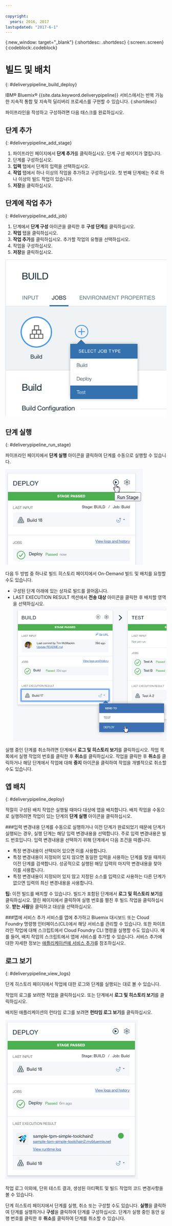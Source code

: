 ```yaml
---

copyright:
  years: 2016, 2017
lastupdated: "2017-6-1"
---
```

<!-- Copyright info at top of file: REQUIRED
    The copyright info is YAML content that must occur at the top of the MD file, before attributes are listed.
    It must be surrounded by 3 dashes.
    The value "years" can contain just one year or a two years separated by a comma. (years: 2014, 2016)
    Indentation as per the previous template must be preserved.
-->

{:new_window: target="_blank"}
{:shortdesc: .shortdesc}
{:screen:.screen}
{:codeblock:.codeblock}

# 빌드 및 배치
{: #deliverypipeline_build_deploy}

IBM&reg; Bluemix&reg; {{site.data.keyword.deliverypipeline}} 서비스에서는 반복 가능한 지속적 통합 및 지속적 딜리버리 프로세스를 구현할 수 있습니다.
{:shortdesc}

파이프라인을 작성하고 구성하려면 다음 태스크를 완료하십시오. 

## 단계 추가
{: #deliverypipeline_add_stage}

1. 파이프라인 페이지에서 **단계 추가**를 클릭하십시오. 단계 구성 페이지가 열립니다.
2. 단계를 구성하십시오. 
  1. **입력** 탭에서 단계의 입력을 선택하십시오.
  2. **작업** 탭에서 하나 이상의 작업을 추가하고 구성하십시오. 첫 번째 단계에는 주로 하나 이상의 빌드 작업이 있습니다.
3. **저장**을 클릭하십시오.

## 단계에 작업 추가
{: #deliverypipeline_add_job}

1. 단계에서 **단계 구성** 아이콘을 클릭한 후 **구성 단계**를 클릭하십시오. 
2. **작업** 탭을 클릭하십시오.
3. **작업 추가**를 클릭하십시오. 추가할 작업의 유형을 선택하십시오.
4. 작업을 구성하십시오.
5. **저장**을 클릭하십시오.

![단계에 작업 추가](images/AddJob2.png)

## 단계 실행
{: #deliverypipeline_run_stage}

파이프라인 페이지에서 **단계 실행** 아이콘을 클릭하여 단계를 수동으로 실행할 수 있습니다.

![단계의 단계 실행 아이콘 클릭](images/RunStage.png)

다음 두 방법 중 하나로 빌드 히스토리 페이지에서 On-Demand 빌드 및 배치를 요청할 수도 있습니다.
* 구성된 단계 아래에 있는 상자로 빌드를 끌어옵니다.
* LAST EXECUTION RESULT 섹션에서 **전송 대상** 아이콘을 클릭한 후 배치할 영역을 선택하십시오.
  ![이 빌드가 있는 단계 실행 아이콘](images/deploy_to.png)

실행 중인 단계를 취소하려면 단계에서 **로그 및 히스토리 보기**를 클릭하십시오. 작업 목록에서 실행 작업의 번호를 클릭한 후 **취소**를 클릭하십시오. 작업을 클릭한 후 **취소**를 클릭하거나 해당 단계에서 작업에 대해 **중지** 아이콘을 클릭하여 작업을 개별적으로 취소할 수도 있습니다.

## 앱 배치
{: #deliverypipeline_deploy}

적절히 구성된 배치 작업은 실행될 때마다 대상에 앱을 배치합니다. 배치 작업을 수동으로 실행하려면 작업이 있는 단계의 **단계 실행** 아이콘을 클릭하십시오.

###입력 변경내용
단계를 수동으로 실행하거나 이전 단계가 완료되었기 때문에 단계가 실행되는 경우, 실행 단계는 해당 입력 변경내용을 선택합니다. 주로 입력 변경내용은 빌드 번호입니다. 입력 변경내용을 선택하기 위해 단계에서 다음 조건을 따릅니다.

* 특정 변경내용이 선택되어 있으면 이를 사용합니다.
* 특정 변경내용이 지정되어 있지 않으면 동일한 입력을 사용하는 단계를 찾을 때까지 이전 단계를 검색합니다. 성공적으로 실행된 해당 입력의 마지막 변경내용을 찾아 이를 사용합니다.
* 특정 변경내용이 지정되어 있지 않고 지정된 소스를 입력으로 사용하는 다른 단계가 없으면 입력의 최신 변경내용을 사용합니다.

**팁:** 이전 빌드를 배치할 수 있습니다. 빌드가 포함된 단계에서 **로그 및 히스토리 보기**를 클릭하십시오. 열린 페이지에서 클릭하여 실행 번호를 펼친 후 빌드 작업을 클릭하십시오. **받는 사람**을 클릭하고 대상을 선택하십시오.

###앱에 서비스 추가
서비스를 앱에 추가하고 Bluemix 대시보드 또는 Cloud Foundry 명령행 인터페이스(CLI)에서 해당 서비스를 관리할 수 있습니다. 또한 파이프라인 작업에 대해 스크립트에서 Cloud Foundry CLI 명령을 실행할 수도 있습니다. 예를 들어, 배치 작업의 스크립트에서 앱에 서비스를 추가할 수 있습니다. 서비스 추가에 대한 자세한 정보는 [애플리케이션에 서비스 추가](/docs/services/reqnsi.html#add_service)를 참조하십시오.

## 로그 보기
{: #deliverypipeline_view_logs}

단계 히스토리 페이지에서 작업에 대한 로그와 단계를 실행되는 대로 볼 수 있습니다.

작업의 로그를 보려면 작업을 클릭하십시오. 또는 단계에서 **로그 및 히스토리 보기**를 클릭하십시오. 

배치된 애플리케이션의 런타임 로그를 보려면 **런타임 로그 보기**를 클릭하십시오. 

![단계 타일에서 클릭하여 관련 로그를 열 수 있는 영역](images/view_logs_and_history.png)

작업 로그 이외에, 단위 테스트 결과, 생성된 아티팩트 및 빌드 작업의 코드 변경사항을 볼 수 있습니다.

단계 히스토리 페이지에서 단계를 실행, 취소 또는 구성할 수도 있습니다. **실행**을 클릭하여 단계를 실행하거나 **구성**을 클릭하여 단계를 구성하십시오. 단계가 실행 중인 동안 실행 번호를 클릭한 후 **취소**를 클릭하여 단계를 취소할 수 있습니다.
